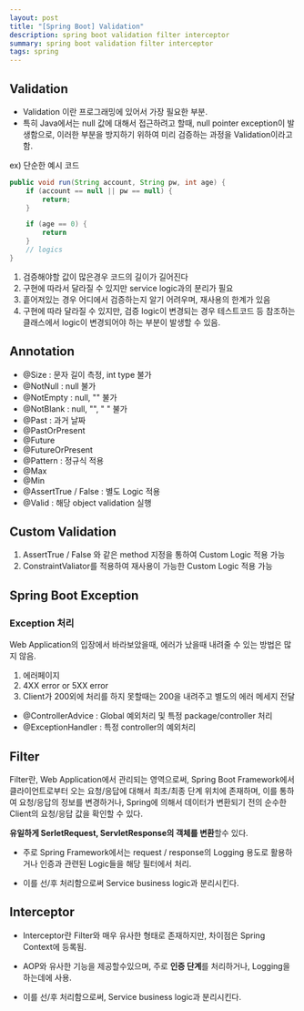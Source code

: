 ```yaml
---
layout: post
title: "[Spring Boot] Validation"
description: spring boot validation filter interceptor
summary: spring boot validation filter interceptor
tags: spring
---
```


## Validation

- Validation 이란 프로그래밍에 있어서 가장 필요한 부분.
- 특히 Java에서는 null 값에 대해서 접근하려고 할때, null pointer exception이 발생함으로, 이러한 부분을 방지하기 위하여 미리 검증하는 과정을 Validation이라고 함.

ex) 단순한 예시 코드

```java
public void run(String account, String pw, int age) {
    if (account == null || pw == null) {
        return;
    }

    if (age == 0) {
        return
    }
    // logics
}
```

1. 검증해야할 값이 많은경우 코드의 길이가 길어진다
2. 구현에 따라서 달라질 수 있지만 service logic과의 분리가 필요
3. 흩어져있는 경우 어디에서 검증하는지 알기 어려우며, 재사용의 한계가 있음
4. 구현에 따라 달라질 수 있지만, 검증 logic이 변경되는 경우 테스트코드 등 참조하는 클래스에서 logic이 변경되어야 하는 부분이 발생할 수 있음.

## Annotation

- @Size     : 문자 길이 측정, int type 불가
- @NotNull  : null 불가
- @NotEmpty : null, "" 불가
- @NotBlank : null, "", " " 불가
- @Past     : 과거 날짜
- @PastOrPresent
- @Future
- @FutureOrPresent
- @Pattern : 정규식 적용
- @Max
- @Min
- @AssertTrue / False : 별도 Logic 적용
- @Valid              : 해당 object validation 실행

## Custom Validation

1. AssertTrue / False 와 같은 method 지정을 통하여 Custom Logic 적용 가능
2. ConstraintValiator를 적용하여 재사용이 가능한 Custom Logic 적용 가능

## Spring Boot Exception

### Exception 처리

Web Application의 입장에서 바라보았을때, 에러가 났을때 내려줄 수 있는 방법은 많지 않음.

1. 에러페이지
2. 4XX error or 5XX error
3. Client가 200외에 처리를 하지 못할때는 200을 내려주고 별도의 에러 메세지 전달

- @ControllerAdvice : Global 예외처리 및 특정 package/controller 처리
- @ExceptionHandler : 특정 controller의 예외처리

## Filter

Filter란, Web Application에서 관리되는 영역으로써, Spring Boot Framework에서 클라이언트로부터 오는 요청/응답에 대해서 최초/최종 단계 위치에 존재하며, 이를 통하여 요청/응답의 정보를 변경하거나, Spring에 의해서 데이터가 변환되기 전의 순수한 Client의 요청/응답 값을 확인할 수 있다.

**유일하게 SerletRequest, ServletResponse의 객체를 변환**할수 있다.

- 주로 Spring Framework에서는 request / response의 Logging 용도로 활용하거나 인증과 관련된 Logic들을 해당 필터에서 처리.

- 이를 선/후 처리함으로써 Service business logic과 분리시킨다.

## Interceptor

- Interceptor란 Filter와 매우 유사한 형태로 존재하지만, 차이점은 Spring Context에 등록됨.

- AOP와 유사한 기능을 제공할수있으며, 주로 **인증 단계**를 처리하거나, Logging을 하는데에 사용.

- 이를 선/후 처리함으로써, Service business logic과 분리시킨다.
